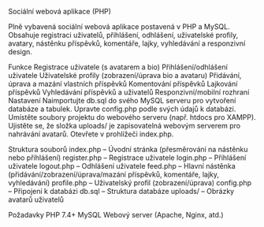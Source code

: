Sociální webová aplikace (PHP)

Plně vybavená sociální webová aplikace postavená v PHP a MySQL. Obsahuje registraci uživatelů, přihlášení, odhlášení, uživatelské profily, avatary, nástěnku příspěvků, komentáře, lajky, vyhledávání a responzivní design.

Funkce
Registrace uživatele (s avatarem a bio)
Přihlášení/odhlášení uživatele
Uživatelské profily (zobrazení/úprava bio a avataru)
Přidávání, úprava a mazání vlastních příspěvků
Komentování příspěvků
Lajkování příspěvků
Vyhledávání příspěvků a uživatelů
Responzivní/mobilní rozhraní
Nastavení
Naimportujte db.sql do svého MySQL serveru pro vytvoření databáze a tabulek.
Upravte config.php podle svých údajů k databázi.
Umístěte soubory projektu do webového serveru (např. htdocs pro XAMPP).
Ujistěte se, že složka uploads/ je zapisovatelná webovým serverem pro nahrávání avatarů.
Otevřete v prohlížeči index.php.

Struktura souborů
index.php – Úvodní stránka (přesměrování na nástěnku nebo přihlášení)
register.php – Registrace uživatele
login.php – Přihlášení uživatele
logout.php – Odhlášení uživatele
feed.php – Hlavní nástěnka (přidávání/zobrazení/úprava/mazání příspěvků, komentáře, lajky, vyhledávání)
profile.php – Uživatelský profil (zobrazení/úprava)
config.php – Připojení k databázi
db.sql – Struktura databáze
uploads/ – Obrázky avatarů uživatelů

Požadavky
PHP 7.4+
MySQL
Webový server (Apache, Nginx, atd.)
